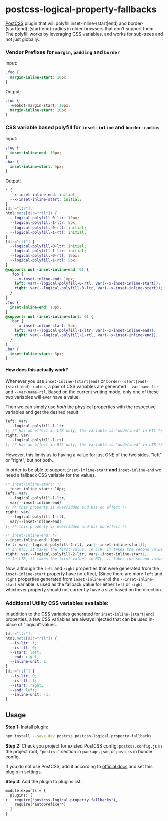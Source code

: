 # postcss-logical-property-fallbacks

[PostCSS] plugin that will polyfill inset-inline-(start|end) and border-(start|end)-(start|end)-radius in older browsers that don't support them. The polyfill works by leveraging CSS variables, and works for sub-trees and not just globally..

[postcss]: https://github.com/postcss/postcss

### Vendor Prefixes for `margin`, `padding` and `border`

Input:

```css
.foo {
  margin-inline-start: 10px;
}
```

Output:

```css
.foo {
  -webkot-margin-start: 10px;
  margin-inline-start: 10px;
}
```

### CSS variable based polyfill for `inset-inline` and `border-radius`

Input:

```css
.foo {
  inset-inline-end: 10px;
}
.bar {
  inset-inline-start: 5px;
}
```

Output:

```css
* {
  --x-inset-inline-end: initial;
  --x-inset-inline-start: initial;
}
[dir="ltr"],
html:not([dir="rtl"]) {
  --logical-polyfill-0-ltr: 10px;
  --logical-polyfill-1-ltr: 5px;
  --logical-polyfill-0-rtl: initial;
  --logical-polyfill-1-rtl: initial;
}
[dir="rtl"] {
  --logical-polyfill-0-ltr: initial;
  --logical-polyfill-1-ltr: initial;
  --logical-polyfill-0-rtl: 10px;
  --logical-polyfill-1-rtl: 5px;
}
@supports not (inset-inline-end: 0) {
  .foo {
    --x-inset-inline-end: 10px;
    left: var(--logical-polyfill-0-rtl, var(--x-inset-inline-start));
    right: var(--logical-polyfill-0-ltr, var(--x-inset-inline-start));
  }
}
.foo {
  inset-inline-end: 10px;
}
@supports not (inset-inline-start: 0) {
  .bar {
    --x-inset-inline-start: 5px;
    left: var(--logical-polyfill-1-ltr, var(--x-inset-inline-end));
    right: var(--logical-polyfill-1-rtl, var(--x-inset-inline-end));
  }
}
.bar {
  inset-inline-start: 5px;
}
```

#### How does this actually work?

Whenever you use `inset-inline-(start|end)` or `border-(start|end)-(start|end)-radius`, a pair of CSS variables are generated
`--var-name-ltr` and `--var-name-rtl`. Based on the current writing mode, only one of these two variables will ever have a value.

Then we can simply use _both_ the physical properties with the respective variables and get the desired result:

```css
left: var(
  --logical-polyfill-1-ltr
); /* Has an effect in LTR only, the variable is "undefined" in RTL */
right: var(
  --logical-polyfill-1-rtl
); /* Has an effect in RTL only, the variable is "undefined" in LTR */
```

However, this limits us to having a value for just ONE of the two sides. "left" or "right", but not both.

In order to be able to support `inset-inline-start` **and** `inset-inline-end` we need a fallback CSS variable for the values.

```css
/* inset-inline-start: */
--inset-inline-start: 10px;
left: var(
  --logical-polyfill-1-ltr,
  var(--inset-inline-end)
); /* this property is overridden and has no effect */
right: var(
  --logical-polyfill-1-rtl,
  var(--inset-inline-end)
); /* this property is overridden and has no effect */

/* inset-inline-end: */
--inset-inline-end: 10px;
left: var(--logical-polyfill-2-rtl, var(--inset-inline-start));
/* In RTL, it takes the first value, in LTR, it takes the second value */
right: var(--logical-polyfill-2-ltr, var(--inset-inline-start));
/* In LTR, it takes the first value, in RTL, it takes the second value */
```

Now, although the `left` and `right` properties that were generated from the `inset-inline-start`
property have no effect, (Since there are more `left` and `right` properties generated from `inset-inline-end`)
the `--inset-inline-start` variable is used as the fallback value for either `left` or `right`, whichever property
should not currently have a size based on the direction.

### Additional Utility CSS variables available:

In addition to the CSS variables generated for `inset-inline-(start|end)` properties,
a few CSS variables are always injected that can be used in-place of "logical" values.

```css
[dir="ltr"],
html:not([dir="rtl"]) {
  --is-ltr: 1;
  --is-rtl: 0;
  --start: left;
  --end: right;
  --inline-unit: 1;
}
[dir="rtl"] {
  --is-ltr: 0;
  --is-rtl: 1;
  --start: right;
  --end: left;
  --inline-unit: -1;
}
```

## Usage

**Step 1:** Install plugin:

```sh
npm install --save-dev postcss postcss-logical-property-fallbacks
```

**Step 2:** Check you project for existed PostCSS config: `postcss.config.js`
in the project root, `"postcss"` section in `package.json`
or `postcss` in bundle config.

If you do not use PostCSS, add it according to [official docs]
and set this plugin in settings.

**Step 3:** Add the plugin to plugins list:

```diff
module.exports = {
  plugins: [
+   require('postcss-logical-property-fallbacks'),
    require('autoprefixer')
  ]
}
```

[official docs]: https://github.com/postcss/postcss#usage
